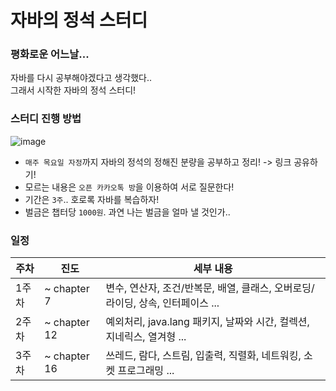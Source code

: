 # 자바의 정석 스터디

### 평화로운 어느날...

자바를 다시 공부해야겠다고 생각했다..  
그래서 시작한 자바의 정석 스터디!


### 스터디 진행 방법

![image](https://user-images.githubusercontent.com/97823928/160249768-395934f6-394c-4beb-96e7-6f299f82cfc1.png)

* ```매주 목요일 자정```까지 자바의 정석의 정해진 분량을 공부하고 정리! -> 링크 공유하기! 
* 모르는 내용은 ```오픈 카카오톡 방```을 이용하여 서로 질문한다!
* 기간은 ```3주```.. 호로록 자바를 복습하자!
* 벌금은 챕터당 ```1000원```. 과연 나는 벌금을 얼마 낼 것인가..

### 일정

|주차   |진도          | 세부 내용|
|-------|-------------|--------|
| 1주차 | ~ chapter 7  | 변수, 연산자, 조건/반복문, 배열, 클래스, 오버로딩/라이딩, 상속, 인터페이스 ... |
| 2주차 | ~ chapter 12 | 예외처리, java.lang 패키지, 날짜와 시간, 컬렉션, 지네릭스, 열겨형 ... |
| 3주차 | ~ chapter 16 | 쓰레드, 람다, 스트림, 입출력, 직렬화, 네트워킹, 소켓 프로그래밍 ...|

